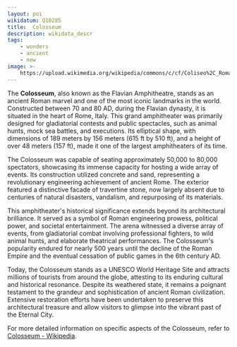 ```yaml
---
layout: poi
wikidatum: Q10285
title:  Colosseum
description: wikidata_descr
tags: 
    - wonders
    - ancient
    - new
image: >-
    https://upload.wikimedia.org/wikipedia/commons/c/cf/Coliseo%2C_Roma%2C_Italia%2C_2022-09-15%2C_DD_96.jpg
---
```

<p>The <strong>Colosseum</strong>, also known as the Flavian Amphitheatre, stands as an ancient Roman marvel and one of the most iconic landmarks in the world. Constructed between 70 and 80 AD, during the Flavian dynasty, it is situated in the heart of Rome, Italy. This grand amphitheater was primarily designed for gladiatorial contests and public spectacles, such as animal hunts, mock sea battles, and executions. Its elliptical shape, with dimensions of 189 meters by 156 meters (615 ft by 510 ft), and a height of over 48 meters (157 ft), made it one of the largest amphitheaters of its time.</p>

<p>The Colosseum was capable of seating approximately 50,000 to 80,000 spectators, showcasing its immense capacity for hosting a wide array of events. Its construction utilized concrete and sand, representing a revolutionary engineering achievement of ancient Rome. The exterior featured a distinctive facade of travertine stone, now largely absent due to centuries of natural disasters, vandalism, and repurposing of its materials.</p>

<p>This amphitheater's historical significance extends beyond its architectural brilliance. It served as a symbol of Roman engineering prowess, political power, and societal entertainment. The arena witnessed a diverse array of events, from gladiatorial combat involving professional fighters, to wild animal hunts, and elaborate theatrical performances. The Colosseum's popularity endured for nearly 500 years until the decline of the Roman Empire and the eventual cessation of public games in the 6th century AD.</p>

<p>Today, the Colosseum stands as a UNESCO World Heritage Site and attracts millions of tourists from around the globe, attesting to its enduring cultural and historical resonance. Despite its weathered state, it remains a poignant testament to the grandeur and sophistication of ancient Roman civilization. Extensive restoration efforts have been undertaken to preserve this architectural treasure and allow visitors to glimpse into the vibrant past of the Eternal City.</p>

<p>For more detailed information on specific aspects of the Colosseum, refer to <a href="https://en.wikipedia.org/wiki/Colosseum">Colosseum - Wikipedia</a>.</p>
